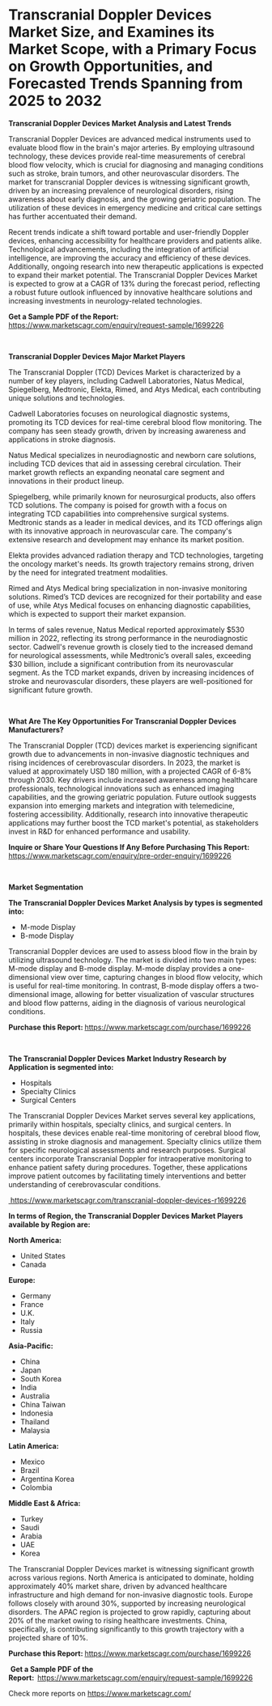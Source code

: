<p><h1>Transcranial Doppler Devices Market Size, and Examines its Market Scope, with a Primary Focus on Growth Opportunities, and Forecasted Trends Spanning from 2025 to 2032</h1></p><p><strong>Transcranial Doppler Devices Market Analysis and Latest Trends</strong></p>
<p><p>Transcranial Doppler Devices are advanced medical instruments used to evaluate blood flow in the brain's major arteries. By employing ultrasound technology, these devices provide real-time measurements of cerebral blood flow velocity, which is crucial for diagnosing and managing conditions such as stroke, brain tumors, and other neurovascular disorders. The market for transcranial Doppler devices is witnessing significant growth, driven by an increasing prevalence of neurological disorders, rising awareness about early diagnosis, and the growing geriatric population. The utilization of these devices in emergency medicine and critical care settings has further accentuated their demand.</p><p>Recent trends indicate a shift toward portable and user-friendly Doppler devices, enhancing accessibility for healthcare providers and patients alike. Technological advancements, including the integration of artificial intelligence, are improving the accuracy and efficiency of these devices. Additionally, ongoing research into new therapeutic applications is expected to expand their market potential. The Transcranial Doppler Devices Market is expected to grow at a CAGR of 13% during the forecast period, reflecting a robust future outlook influenced by innovative healthcare solutions and increasing investments in neurology-related technologies.</p></p>
<p><strong>Get a Sample PDF of the Report:&nbsp;</strong> <a href="https://www.marketscagr.com/enquiry/request-sample/1699226?utm_campaign=3208&utm_medium=2&utm_source=Github&utm_content=ia&utm_term=05032025&utm_id=transcranial-doppler-devices">https://www.marketscagr.com/enquiry/request-sample/1699226</a></p>
<p>&nbsp;</p>
<p><strong>Transcranial Doppler Devices Major Market Players</strong></p>
<p><p>The Transcranial Doppler (TCD) Devices Market is characterized by a number of key players, including Cadwell Laboratories, Natus Medical, Spiegelberg, Medtronic, Elekta, Rimed, and Atys Medical, each contributing unique solutions and technologies.</p><p>Cadwell Laboratories focuses on neurological diagnostic systems, promoting its TCD devices for real-time cerebral blood flow monitoring. The company has seen steady growth, driven by increasing awareness and applications in stroke diagnosis.</p><p>Natus Medical specializes in neurodiagnostic and newborn care solutions, including TCD devices that aid in assessing cerebral circulation. Their market growth reflects an expanding neonatal care segment and innovations in their product lineup.</p><p>Spiegelberg, while primarily known for neurosurgical products, also offers TCD solutions. The company is poised for growth with a focus on integrating TCD capabilities into comprehensive surgical systems. Medtronic stands as a leader in medical devices, and its TCD offerings align with its innovative approach in neurovascular care. The company's extensive research and development may enhance its market position.</p><p>Elekta provides advanced radiation therapy and TCD technologies, targeting the oncology market's needs. Its growth trajectory remains strong, driven by the need for integrated treatment modalities.</p><p>Rimed and Atys Medical bring specialization in non-invasive monitoring solutions. Rimed’s TCD devices are recognized for their portability and ease of use, while Atys Medical focuses on enhancing diagnostic capabilities, which is expected to support their market expansion.</p><p>In terms of sales revenue, Natus Medical reported approximately $530 million in 2022, reflecting its strong performance in the neurodiagnostic sector. Cadwell's revenue growth is closely tied to the increased demand for neurological assessments, while Medtronic’s overall sales, exceeding $30 billion, include a significant contribution from its neurovascular segment. As the TCD market expands, driven by increasing incidences of stroke and neurovascular disorders, these players are well-positioned for significant future growth.</p></p>
<p>&nbsp;</p>
<p><strong>What Are The Key Opportunities For Transcranial Doppler Devices Manufacturers?</strong></p>
<p><p>The Transcranial Doppler (TCD) devices market is experiencing significant growth due to advancements in non-invasive diagnostic techniques and rising incidences of cerebrovascular disorders. In 2023, the market is valued at approximately USD 180 million, with a projected CAGR of 6-8% through 2030. Key drivers include increased awareness among healthcare professionals, technological innovations such as enhanced imaging capabilities, and the growing geriatric population. Future outlook suggests expansion into emerging markets and integration with telemedicine, fostering accessibility. Additionally, research into innovative therapeutic applications may further boost the TCD market's potential, as stakeholders invest in R&D for enhanced performance and usability.</p></p>
<p><strong>Inquire or Share Your Questions If Any Before Purchasing This Report:</strong> <a href="https://www.marketscagr.com/enquiry/pre-order-enquiry/1699226?utm_campaign=3208&utm_medium=2&utm_source=Github&utm_content=ia&utm_term=05032025&utm_id=transcranial-doppler-devices">https://www.marketscagr.com/enquiry/pre-order-enquiry/1699226</a></p>
<p>&nbsp;</p>
<p><strong>Market Segmentation</strong></p>
<p><strong>The Transcranial Doppler Devices Market Analysis by types is segmented into:</strong></p>
<p><ul><li>M-mode Display</li><li>B-mode Display</li></ul></p>
<p><p>Transcranial Doppler devices are used to assess blood flow in the brain by utilizing ultrasound technology. The market is divided into two main types: M-mode display and B-mode display. M-mode display provides a one-dimensional view over time, capturing changes in blood flow velocity, which is useful for real-time monitoring. In contrast, B-mode display offers a two-dimensional image, allowing for better visualization of vascular structures and blood flow patterns, aiding in the diagnosis of various neurological conditions.</p></p>
<p><strong>Purchase this Report:&nbsp;</strong><a href="https://www.marketscagr.com/purchase/1699226?utm_campaign=3208&utm_medium=2&utm_source=Github&utm_content=ia&utm_term=05032025&utm_id=transcranial-doppler-devices">https://www.marketscagr.com/purchase/1699226</a></p>
<p>&nbsp;</p>
<p><strong>The Transcranial Doppler Devices Market Industry Research by Application is segmented into:</strong></p>
<p><ul><li>Hospitals</li><li>Specialty Clinics</li><li>Surgical Centers</li></ul></p>
<p><p>The Transcranial Doppler Devices Market serves several key applications, primarily within hospitals, specialty clinics, and surgical centers. In hospitals, these devices enable real-time monitoring of cerebral blood flow, assisting in stroke diagnosis and management. Specialty clinics utilize them for specific neurological assessments and research purposes. Surgical centers incorporate Transcranial Doppler for intraoperative monitoring to enhance patient safety during procedures. Together, these applications improve patient outcomes by facilitating timely interventions and better understanding of cerebrovascular conditions.</p></p>
<p><a href="https://www.marketscagr.com/transcranial-doppler-devices-r1699226?utm_campaign=3208&utm_medium=2&utm_source=Github&utm_content=ia&utm_term=05032025&utm_id=transcranial-doppler-devices">&nbsp;https://www.marketscagr.com/transcranial-doppler-devices-r1699226</a></p>
<p><strong>In terms of Region, the Transcranial Doppler Devices Market Players available by Region are:</strong></p>
<p>
    <p> <strong> North America: </strong>
        <ul>
            <li>United States</li>
            <li>Canada</li>
        </ul>
        </p> 
    <p> <strong> Europe: </strong>
        <ul>
            <li>Germany</li>
            <li>France</li>
            <li>U.K.</li>
            <li>Italy</li>
            <li>Russia</li>
        </ul>
        </p> 
    <p> <strong> Asia-Pacific: </strong>
        <ul>
            <li>China</li>
            <li>Japan</li>
            <li>South Korea</li>
            <li>India</li>
            <li>Australia</li>
            <li>China Taiwan</li>
            <li>Indonesia</li>
            <li>Thailand</li>
            <li>Malaysia</li>
        </ul>
        </p> 
    <p> <strong> Latin America: </strong>
        <ul>
            <li>Mexico</li>
            <li>Brazil</li>
            <li>Argentina Korea</li>
            <li>Colombia</li>
        </ul>
        </p> 
    <p> <strong> Middle East & Africa: </strong>
        <ul>
            <li>Turkey</li>
            <li>Saudi</li>
            <li>Arabia</li>
            <li>UAE</li>
            <li>Korea</li>
        </ul>
    </p>
    </p>
<p><p>The Transcranial Doppler Devices market is witnessing significant growth across various regions. North America is anticipated to dominate, holding approximately 40% market share, driven by advanced healthcare infrastructure and high demand for non-invasive diagnostic tools. Europe follows closely with around 30%, supported by increasing neurological disorders. The APAC region is projected to grow rapidly, capturing about 20% of the market owing to rising healthcare investments. China, specifically, is contributing significantly to this growth trajectory with a projected share of 10%.</p></p>
<p><strong>Purchase this Report: </strong><a href="https://www.marketscagr.com/purchase/1699226?utm_campaign=3208&utm_medium=2&utm_source=Github&utm_content=ia&utm_term=05032025&utm_id=transcranial-doppler-devices">https://www.marketscagr.com/purchase/1699226</a></p>
<p>&nbsp;<strong>Get a Sample PDF of the Report:&nbsp;&nbsp;</strong><a href="https://www.marketscagr.com/enquiry/request-sample/1699226?utm_campaign=3208&utm_medium=2&utm_source=Github&utm_content=ia&utm_term=05032025&utm_id=transcranial-doppler-devices">https://www.marketscagr.com/enquiry/request-sample/1699226</a></p>
<p><strong></strong></p>
<p>Check more reports on <a href="https://www.marketscagr.com/?utm_campaign=3208&utm_medium=2&utm_source=Github&utm_content=ia&utm_term=05032025&utm_id=transcranial-doppler-devices">https://www.marketscagr.com/</a></p>